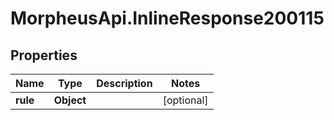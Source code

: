 # MorpheusApi.InlineResponse200115

## Properties

Name | Type | Description | Notes
------------ | ------------- | ------------- | -------------
**rule** | **Object** |  | [optional] 


